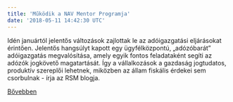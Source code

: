 ```yaml
---
title: 'Működik a NAV Mentor Programja'
date: '2018-05-11 14:42:30 UTC'
---
```


Idén januártól jelentős változások zajlottak le az adóigazgatási eljárásokat érintően. Jelentős hangsúlyt kapott egy ügyfélközpontú, „adózóbarát” adóigazgatás megvalósítása, amely egyik fontos feladataként segíti az adózók jogkövető magatartását. Így a vállalkozások a gazdaság jogtudatos, produktív szereplői lehetnek, miközben az állam fiskális érdekei sem csorbulnak - írja az RSM blogja.


[Bővebben](https://ift.tt/2rzd17m)
